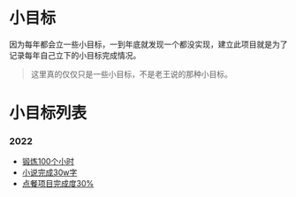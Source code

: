 # 小目标

因为每年都会立一些小目标，一到年底就发现一个都没实现，建立此项目就是为了记录每年自己立下的小目标完成情况。

> 这里真的仅仅只是一些小目标，不是老王说的那种小目标。

# 小目标列表

### 2022

  - [锻炼100个小时](https://github.com/joveth1/SmallTarget/blob/main/2022/exercise.md)
  - [小说完成30w字](https://github.com/joveth1/SmallTarget/blob/main/2022/book.md)
  - [点餐项目完成度30%](https://github.com/joveth1/SmallTarget/blob/main/2022/dc.md)
